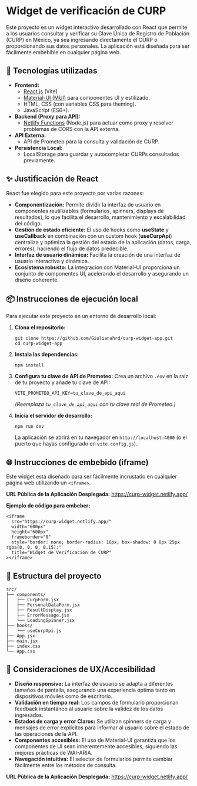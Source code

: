 # Widget de verificación de CURP

Este proyecto es un widget interactivo desarrollado con React que permite a los usuarios consultar y verificar su Clave Única de Registro de Población (CURP) en México, ya sea ingresando directamente el CURP o proporcionando sus datos personales. La aplicación está diseñada para ser fácilmente embebible en cualquier página web.

## 🚀 Tecnologías utilizadas

- **Frontend:**
    - [React.js](https://react.dev/) (Vite)
    - [Material-UI (MUI)](https://mui.com/) para componentes UI y estilizado.
    - HTML, CSS (con variables CSS para theming).
    - JavaScript (ES6+).
- **Backend (Proxy para API):**
    - [Netlify Functions](https://docs.netlify.com/functions/overview/) (Node.js) para actuar como proxy y resolver problemas de CORS con la API externa.
- **API Externa:**
    - API de Prometeo para la consulta y validación de CURP.
- **Persistencia Local:**
    - LocalStorage para guardar y autocompletar CURPs consultados previamente.

## ✨ Justificación de React

React fue elegido para este proyecto por varias razones:

- **Componentización:** Permite dividir la interfaz de usuario en componentes reutilizables (formularios, spinners, displays de resultados), lo que facilita el desarrollo, mantenimiento y escalabilidad del código.
- **Gestión de estado eficiente:** El uso de hooks como **useState** y **useCallback** en combinación con un custom hook (**useCurpApi**) centraliza y optimiza la gestión del estado de la aplicación (datos, carga, errores), haciendo el flujo de datos predecible.
- **Interfaz de usuario dinámica:** Facilita la creación de una interfaz de usuario interactiva y dinámica.
- **Ecosistema robusto:** La integración con Material-UI proporciona un conjunto de componentes UI, acelerando el desarrollo y asegurando un diseño coherente.

## 📦 Instrucciones de ejecución local

Para ejecutar este proyecto en un entorno de desarrollo local:

1. **Clona el repositorio:**
    
    ```
    git clone https://github.com/Giulianahrd/curp-widget-app.git
    cd curp-widget-app
    ```
    
2. **Instala las dependencias:**
    
    ```
    npm install
    ```
    
3. **Configura tu clave de API de Prometeo:**
Crea un archivo `.env` en la raíz de tu proyecto y añade tu clave de API:
    
    ```
    VITE_PROMETEO_API_KEY=tu_clave_de_api_aqui
    ```
    
    *(Reemplaza `tu_clave_de_api_aqui` con tu clave real de Prometeo.)*
    
4. **Inicia el servidor de desarrollo:**
    
    ```
    npm run dev
    ```
    
    La aplicación se abrirá en tu navegador en `http://localhost:4000` (o el puerto que hayas configurado en `vite.config.js`).
    

## 🌐 Instrucciones de embebido (iframe)

Este widget está diseñado para ser fácilmente incrustado en cualquier página web utilizando un `<iframe>`.

**URL Pública de la Aplicación Desplegada:** https://curp-widget.netlify.app/

**Ejemplo de código para embeber:**

```
<iframe
  src="https://curp-widget.netlify.app/"
  width="600px"
  height="600px"
  frameborder="0"
  style="border: none; border-radius: 16px; box-shadow: 0 8px 25px rgba(0, 0, 0, 0.15);"
  title="Widget de Verificación de CURP"
></iframe>
```

## 📁 Estructura del proyecto

```
src/
├── components/
│   ├── CurpForm.jsx        
│   ├── PersonalDataForm.jsx 
│   ├── ResultDisplay.jsx   
│   ├── ErrorMessage.jsx    
│   └── LoadingSpinner.jsx  
├── hooks/
│   └── useCurpApi.js       
├── App.jsx                
├── main.jsx                
├── index.css               
└── App.css                 
```

## 🎨 Consideraciones de UX/Accesibilidad

- **Diseño responsivo:** La interfaz de usuario se adapta a diferentes tamaños de pantalla, asegurando una experiencia óptima tanto en dispositivos móviles como de escritorio.
- **Validación en tiempo real:** Los campos de formulario proporcionan feedback instantáneo al usuario sobre la validez de los datos ingresados.
- **Estados de carga y error Claros:** Se utilizan spinners de carga y mensajes de error explícitos para informar al usuario sobre el estado de las operaciones de la API.
- **Componentes accesibles:** El uso de Material-UI garantiza que los componentes de UI sean inherentemente accesibles, siguiendo las mejores prácticas de WAI-ARIA.
- **Navegación intuitiva:** El selector de formularios permite cambiar fácilmente entre los métodos de consulta.

**URL Pública de la Aplicación Desplegada:** https://curp-widget.netlify.app/
